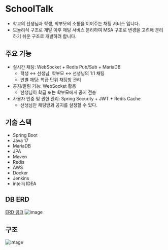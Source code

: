 # SchoolTalk

- 학교의 선생님과 학생, 학부모의 소통을 이어주는 채팅 서비스 입니다.
- 모놀리식 구조로 개발 이후 채팅 서비스 분리하여 MSA 구조로 변경을 고려해 분리하기 쉬운 구조로 개발하려 합니다.


## 주요 기능
 
* 실시간 채팅: WebSocket + Redis Pub/Sub + MariaDB
  * 학생 ↔ 선생님, 학부모 ↔ 선생님의 1:1 채팅
  * 반별 채팅: 학급 단위 채팅방 관리
* 공지/알림 기능: WebSocket 활용
  * 선생님이 학급 또는 학부모에게 공지 전송
* 사용자 인증 및 권한 관리: Spring Security + JWT + Redis Cache
  * 선생님만 채팅방과 공지를 설정할 수 있다.


## 기술 스택

* Spring Boot
* Java 17
* MariaDB
* JPA
* Maven
* Redis
* AWS
* Docker
* Jenkins
* intellij IDEA


## DB ERD
[ERD 링크](https://www.erdcloud.com/d/twGddwaPqr6JZH5XP)
![image](https://github.com/user-attachments/assets/a8e33331-a53c-4df5-9f81-a7ed8885b813)

## 구조
![image](https://github.com/user-attachments/assets/a25590a2-ddf1-443a-95ff-8d2abcc9b7a6)
